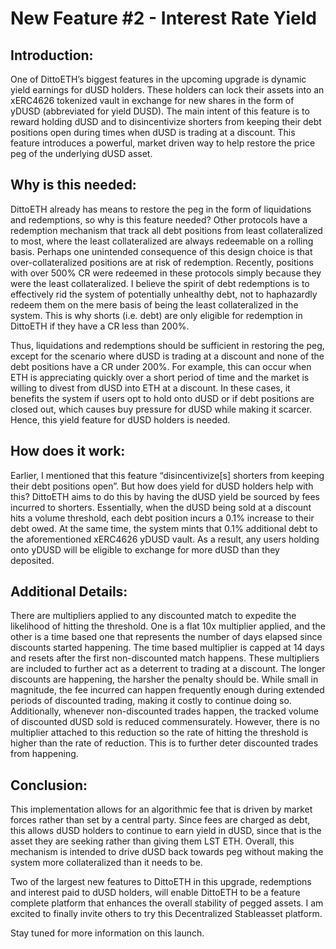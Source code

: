 <script setup>
import Author from './Author.vue'
</script>

# New Feature #2 - Interest Rate Yield

<Author  />

## Introduction:

One of DittoETH’s biggest features in the upcoming upgrade is dynamic yield earnings for dUSD holders. These holders can lock their assets into an xERC4626 tokenized vault in exchange for new shares in the form of yDUSD (abbreviated for yield DUSD). The main intent of this feature is to reward holding dUSD and to disincentivize shorters from keeping their debt positions open during times when dUSD is trading at a discount. This feature introduces a powerful, market driven way to help restore the price peg of the underlying dUSD asset.

## Why is this needed:

DittoETH already has means to restore the peg in the form of liquidations and redemptions, so why is this feature needed? Other protocols have a redemption mechanism that track all debt positions from least collateralized to most, where the least collateralized are always redeemable on a rolling basis. Perhaps one unintended consequence of this design choice is that over-collateralized positions are at risk of redemption. Recently, positions with over 500% CR were redeemed in these protocols simply because they were the least collateralized. I believe the spirit of debt redemptions is to effectively rid the system of potentially unhealthy debt, not to haphazardly redeem them on the mere basis of being the least collateralized in the system. This is why shorts (i.e. debt) are only eligible for redemption in DittoETH if they have a CR less than 200%.

Thus, liquidations and redemptions should be sufficient in restoring the peg, except for the scenario where dUSD is trading at a discount and none of the debt positions have a CR under 200%. For example, this can occur when ETH is appreciating quickly over a short period of time and the market is willing to divest from dUSD into ETH at a discount. In these cases, it benefits the system if users opt to hold onto dUSD or if debt positions are closed out, which causes buy pressure for dUSD while making it scarcer. Hence, this yield feature for dUSD holders is needed.

## How does it work:

Earlier, I mentioned that this feature “disincentivize[s] shorters from keeping their debt positions open”. But how does yield for dUSD holders help with this? DittoETH aims to do this by having the dUSD yield be sourced by fees incurred to shorters. Essentially, when the dUSD being sold at a discount hits a volume threshold, each debt position incurs a 0.1% increase to their debt owed. At the same time, the system mints that 0.1% additional debt to the aforementioned xERC4626 yDUSD vault. As a result, any users holding onto yDUSD will be eligible to exchange for more dUSD than they deposited.

## Additional Details:

There are multipliers applied to any discounted match to expedite the likelihood of hitting the threshold. One is a flat 10x multiplier applied, and the other is a time based one that represents the number of days elapsed since discounts started happening. The time based multiplier is capped at 14 days and resets after the first non-discounted match happens. These multipliers are included to further act as a deterrent to trading at a discount. The longer discounts are happening, the harsher the penalty should be. While small in magnitude, the fee incurred can happen frequently enough during extended periods of discounted trading, making it costly to continue doing so. Additionally, whenever non-discounted trades happen, the tracked volume of discounted dUSD sold is reduced commensurately. However, there is no multiplier attached to this reduction so the rate of hitting the threshold is higher than the rate of reduction. This is to further deter discounted trades from happening.

## Conclusion:

This implementation allows for an algorithmic fee that is driven by market forces rather than set by a central party. Since fees are charged as debt, this allows dUSD holders to continue to earn yield in dUSD, since that is the asset they are seeking rather than giving them LST ETH. Overall, this mechanism is intended to drive dUSD back towards peg without making the system more collateralized than it needs to be.

Two of the largest new features to DittoETH in this upgrade, redemptions and interest paid to dUSD holders, will enable DittoETH to be a feature complete platform that enhances the overall stability of pegged assets. I am excited to finally invite others to try this Decentralized Stableasset platform.

Stay tuned for more information on this launch.
